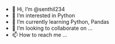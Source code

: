 - 👋 Hi, I’m @senthil234
- 👀 I’m interested in Python
- 🌱 I’m currently learning Python, Pandas
- 💞️ I’m looking to collaborate on ...
- 📫 How to reach me ...

<!---
senthil-234/senthil-234 is a ✨ special ✨ repository because its `README.md` (this file) appears on your GitHub profile.
You can click the Preview link to take a look at your changes.
--->
